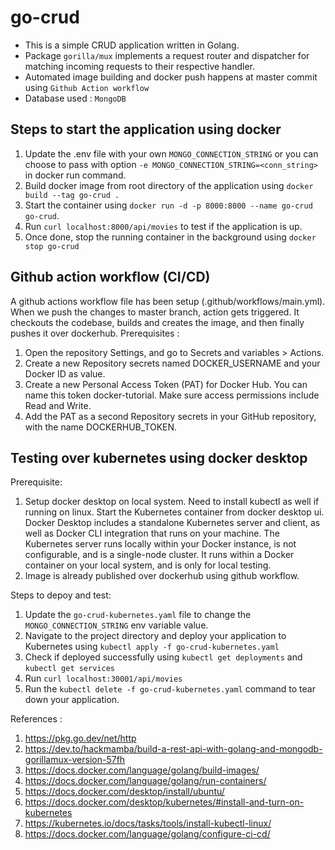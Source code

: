 # go-crud
- This is a simple CRUD application written in Golang.
- Package `gorilla/mux` implements a request router and dispatcher for matching incoming requests to their respective handler.
- Automated image building and docker push happens at master commit using `Github Action workflow`
- Database used : `MongoDB`

Steps to start the application using docker
--------------------------------------------
1. Update the .env file with your own `MONGO_CONNECTION_STRING` or you can choose to pass with option `-e MONGO_CONNECTION_STRING=<conn_string>` in docker run command.
2. Build docker image from root directory of the application using `docker build --tag go-crud .`
3. Start the container using `docker run -d -p 8000:8000 --name go-crud go-crud`.
4. Run `curl localhost:8000/api/movies` to test if the application is up.
5. Once done, stop the running container in the background using `docker stop go-crud`

Github action workflow (CI/CD)
------------------------------
A github actions workflow file has been setup (.github/workflows/main.yml). When we push the changes to master branch, action gets triggered. It checkouts the codebase, builds and creates the image, and then finally pushes it over dockerhub.
Prerequisites :
1. Open the repository Settings, and go to Secrets and variables > Actions.
2. Create a new Repository secrets named DOCKER_USERNAME and your Docker ID as value.
3. Create a new Personal Access Token (PAT) for Docker Hub. You can name this token docker-tutorial. Make sure access permissions include Read and Write.
4. Add the PAT as a second Repository secrets in your GitHub repository, with the name DOCKERHUB_TOKEN.

Testing over kubernetes using docker desktop
---------------------------------------------
Prerequisite:
1. Setup docker desktop on local system. Need to install kubectl as well if running on linux. Start the Kubernetes container from docker desktop ui.
Docker Desktop includes a standalone Kubernetes server and client, as well as Docker CLI integration that runs on your machine.
The Kubernetes server runs locally within your Docker instance, is not configurable, and is a single-node cluster. It runs within a Docker container on your local system, and is only for local testing.
2. Image is already published over dockerhub using github workflow.

Steps to depoy and test:
1. Update the `go-crud-kubernetes.yaml` file to change the `MONGO_CONNECTION_STRING` env variable value.
2. Navigate to the project directory and deploy your application to Kubernetes using `kubectl apply -f go-crud-kubernetes.yaml`
3. Check if deployed successfully using `kubectl get deployments` and `kubectl get services`
4. Run `curl localhost:30001/api/movies`
5. Run the `kubectl delete -f go-crud-kubernetes.yaml` command to tear down your application.


References : 
1. https://pkg.go.dev/net/http
2. https://dev.to/hackmamba/build-a-rest-api-with-golang-and-mongodb-gorillamux-version-57fh
3. https://docs.docker.com/language/golang/build-images/
4. https://docs.docker.com/language/golang/run-containers/
5. https://docs.docker.com/desktop/install/ubuntu/
6. https://docs.docker.com/desktop/kubernetes/#install-and-turn-on-kubernetes
7. https://kubernetes.io/docs/tasks/tools/install-kubectl-linux/
8. https://docs.docker.com/language/golang/configure-ci-cd/

